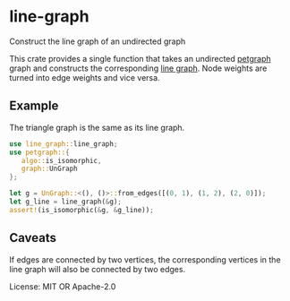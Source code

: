 # line-graph

Construct the line graph of an undirected graph

This crate provides a single function that takes an undirected
[petgraph](https://github.com/petgraph/petgraph) graph and
constructs the corresponding
[line graph](https://en.wikipedia.org/wiki/Line_graph).
Node weights are turned into edge weights and vice versa.

## Example

The triangle graph is the same as its line graph.

```rust
use line_graph::line_graph;
use petgraph::{
   algo::is_isomorphic,
   graph::UnGraph
};

let g = UnGraph::<(), ()>::from_edges([(0, 1), (1, 2), (2, 0)]);
let g_line = line_graph(&g);
assert!(is_isomorphic(&g, &g_line));
```

## Caveats

If edges are connected by two vertices, the corresponding vertices
in the line graph will also be connected by two edges.


License: MIT OR Apache-2.0
